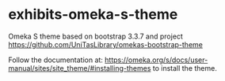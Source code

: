 # exhibits-omeka-s-theme

Omeka S theme based on bootstrap 3.3.7 and project https://github.com/UniTasLibrary/omekas-bootstrap-theme

Follow the documentation at: https://omeka.org/s/docs/user-manual/sites/site_theme/#installing-themes to install the theme.
